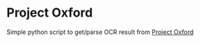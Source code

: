 # Project Oxford

Simple python script to get/parse OCR result from [Project Oxford](https://dev.projectoxford.ai/)
